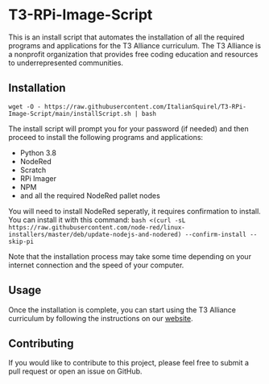 # T3-RPi-Image-Script

This is an install script that automates the installation of all the required programs and applications for the T3 Alliance curriculum. The T3 Alliance is a nonprofit organization that provides free coding education and resources to underrepresented communities.



## Installation ##

```wget -O - https://raw.githubusercontent.com/ItalianSquirel/T3-RPi-Image-Script/main/installScript.sh | bash```

The install script will prompt you for your password (if needed) and then proceed to install the following programs and applications:

* Python 3.8
* NodeRed
* Scratch
* RPi Imager
* NPM
* and all the required NodeRed pallet nodes

You will need to install NodeRed seperatly, it requires confirmation to install. You can install it with this command:
```bash <(curl -sL https://raw.githubusercontent.com/node-red/linux-installers/master/deb/update-nodejs-and-nodered) --confirm-install --skip-pi```

Note that the installation process may take some time depending on your internet connection and the speed of your computer.

## Usage ##

Once the installation is complete, you can start using the T3 Alliance curriculum by following the instructions on our [website](makerpace.alaska.edu).

## Contributing ##

If you would like to contribute to this project, please feel free to submit a pull request or open an issue on GitHub.
